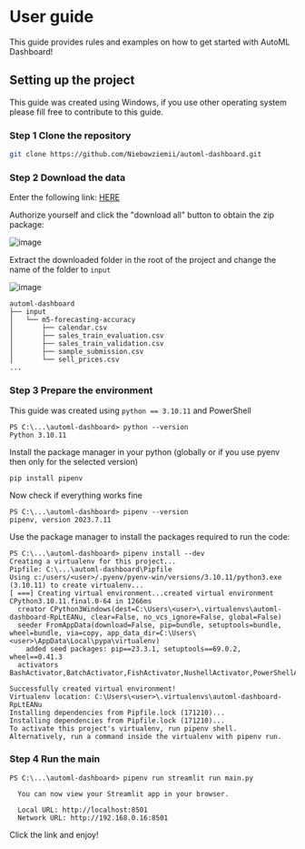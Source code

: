 # User guide
This guide provides rules and examples on how to get started with AutoML Dashboard!

## Setting up the project

This guide was created using Windows, if you use other operating system please fill free to contribute to this guide.

### Step 1 Clone the repository

``` bash
git clone https://github.com/Niebowziemii/automl-dashboard.git
```

### Step 2 Download the data

Enter the following link:
[HERE](https://www.kaggle.com/c/m5-forecasting-accuracy/data)

Authorize yourself and click the "download all" button to obtain the zip package:

![image](https://github.com/Niebowziemii/automl-dashboard/assets/59135705/3cc9a056-ac3a-4ac5-93a8-f9f671bc69c7)

Extract the downloaded folder in the root of the project and change the name of the folder to `input`

![image](https://github.com/Niebowziemii/automl-dashboard/assets/59135705/7e8ecd4e-526c-4d70-b0a8-4f966dd823a4)

```
automl-dashboard
├── input
│   └── m5-forecasting-accuracy
│       ├── calendar.csv
│       ├── sales_train_evaluation.csv
│       ├── sales_train_validation.csv
│       ├── sample_submission.csv
│       └── sell_prices.csv
...
```

### Step 3 Prepare the environment
This guide was created using `python == 3.10.11` and PowerShell
```
PS C:\...\automl-dashboard> python --version
Python 3.10.11
```

Install the package manager in your python (globally or if you use pyenv then only for the selected version)
```
pip install pipenv
```

Now check if everything works fine
```
PS C:\...\automl-dashboard> pipenv --version
pipenv, version 2023.7.11
```

Use the package manager to install the packages required to run the code:
```
PS C:\...\automl-dashboard> pipenv install --dev
Creating a virtualenv for this project...
Pipfile: C:\...\automl-dashboard\Pipfile
Using c:/users/<user>/.pyenv/pyenv-win/versions/3.10.11/python3.exe (3.10.11) to create virtualenv...
[ ===] Creating virtual environment...created virtual environment CPython3.10.11.final.0-64 in 1266ms
  creator CPython3Windows(dest=C:\Users\<user>\.virtualenvs\automl-dashboard-RpLtEANu, clear=False, no_vcs_ignore=False, global=False)
  seeder FromAppData(download=False, pip=bundle, setuptools=bundle, wheel=bundle, via=copy, app_data_dir=C:\Users\<user>\AppData\Local\pypa\virtualenv)
    added seed packages: pip==23.3.1, setuptools==69.0.2, wheel==0.41.3
  activators BashActivator,BatchActivator,FishActivator,NushellActivator,PowerShellActivator,PythonActivator

Successfully created virtual environment!
Virtualenv location: C:\Users\<user>\.virtualenvs\automl-dashboard-RpLtEANu
Installing dependencies from Pipfile.lock (171210)...
Installing dependencies from Pipfile.lock (171210)...
To activate this project's virtualenv, run pipenv shell.
Alternatively, run a command inside the virtualenv with pipenv run.
```
### Step 4 Run the main

```
PS C:\...\automl-dashboard> pipenv run streamlit run main.py

  You can now view your Streamlit app in your browser.

  Local URL: http://localhost:8501
  Network URL: http://192.168.0.16:8501

```
Click the link and enjoy!
